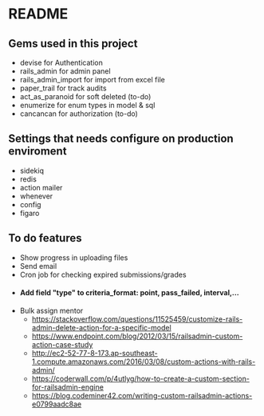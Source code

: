 # README

## Gems used in this project
* devise for Authentication
* rails_admin for admin panel
* rails_admin_import for import from excel file
* paper_trail for track audits
* act_as_paranoid for soft deleted (to-do)
* enumerize for enum types in model & sql
* cancancan for authorization (to-do)
## Settings that needs configure on production enviroment
* sidekiq
* redis
* action mailer
* whenever
* config
* figaro

## To do features
* Show progress in uploading files
* Send email
* Cron job for checking expired submissions/grades
* #### Add field "type" to criteria_format: point, pass_failed, interval,...
* Bulk assign mentor 
  * https://stackoverflow.com/questions/11525459/customize-rails-admin-delete-action-for-a-specific-model
  * https://www.endpoint.com/blog/2012/03/15/railsadmin-custom-action-case-study
  * http://ec2-52-77-8-173.ap-southeast-1.compute.amazonaws.com/2016/03/08/custom-actions-with-rails-admin/
  * https://coderwall.com/p/4utlyg/how-to-create-a-custom-section-for-railsadmin-engine
  * https://blog.codeminer42.com/writing-custom-railsadmin-actions-e0799aadc8ae